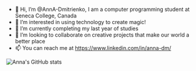 - 👋 Hi, I’m @AnnA-Dmitrienko, I am a computer programming student at Seneca College, Canada
- 👀 I’m interested in using technology to create magic! 
- 🌱 I’m currently completing my last year of studies 
- 💞️ I’m looking to collaborate on creative projects that make our world a better place
- 📫 You can reach me at https://www.linkedin.com/in/anna-dm/

<!---
AnnA-Dmitrienko/AnnA-Dmitrienko is a ✨ special ✨ repository because its `README.md` (this file) appears on your GitHub profile.
You can click the Preview link to take a look at your changes.
--->




![Anna's GitHub stats](https://github-readme-stats.vercel.app/api?username=AnnA-Dmitrienko&count_private=true&show_icons=true&theme=tokyonight)
